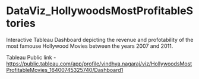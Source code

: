 # DataViz_HollywoodsMostProfitableStories
Interactive Tableau Dashboard depicting the revenue and profotability of the most famouse Hollywood Movies between the years 2007 and 2011.

Tableau Public link - https://public.tableau.com/app/profile/vindhya.nagaraj/viz/HollywoodsMostProfitableMovies_16400745325740/Dashboard1 
